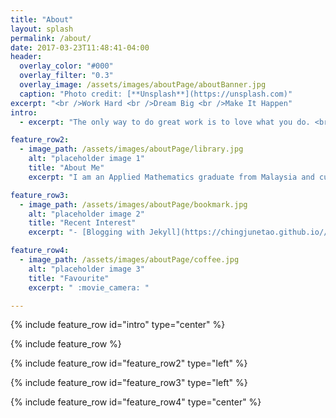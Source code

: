 ```yaml
---
title: "About"
layout: splash
permalink: /about/
date: 2017-03-23T11:48:41-04:00
header:
  overlay_color: "#000"
  overlay_filter: "0.3"
  overlay_image: /assets/images/aboutPage/aboutBanner.jpg
  caption: "Photo credit: [**Unsplash**](https://unsplash.com)"
excerpt: "<br />Work Hard <br />Dream Big <br />Make It Happen"
intro: 
  - excerpt: "The only way to do great work is to love what you do. <br />If you haven't found it yet, keep looking. Don't settle. "

feature_row2:
  - image_path: /assets/images/aboutPage/library.jpg
    alt: "placeholder image 1"
    title: "About Me"
    excerpt: "I am an Applied Mathematics graduate from Malaysia and currently working in Singapore. I am passionate about learning new things especially lastest tech and data science related stuff. <br />I started this blog mainly for my own collection, but it would be even greater if I can encourage people to learn together with me. "

feature_row3:
  - image_path: /assets/images/aboutPage/bookmark.jpg
    alt: "placeholder image 2"
    title: "Recent Interest"
    excerpt: "- [Blogging with Jekyll](https://chingjunetao.github.io//learning/first-blogging/) <br />- [Machine Learning in Python](http://scikit-learn.org/stable/) <br />- Water Colour Painting <br />- UX Design"

feature_row4:
  - image_path: /assets/images/aboutPage/coffee.jpg
    alt: "placeholder image 3"
    title: "Favourite"
    excerpt: " :movie_camera: "

---
```


{% include feature_row id="intro" type="center" %}

{% include feature_row %}

{% include feature_row id="feature_row2" type="left" %}

{% include feature_row id="feature_row3" type="left" %}

{% include feature_row id="feature_row4" type="center" %}